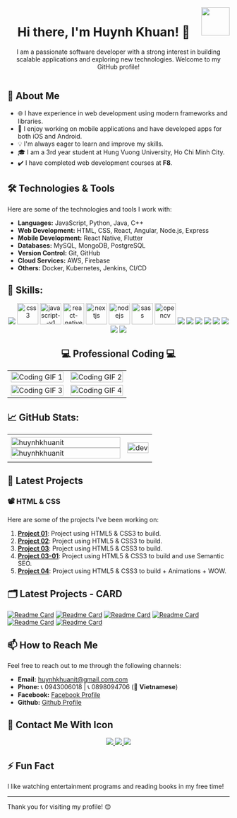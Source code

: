 <img align="right" width="64" src="https://github.com/huynhkhuanit.png" />

<h1 align="center">Hi there, I'm Huynh Khuan! 👋</h2>
<p align="center">
  <p align="center">I am a passionate software developer with a strong interest in building scalable applications and exploring new technologies. Welcome to my GitHub profile!</p>
</p>

<img src="https://media4.giphy.com/media/v1.Y2lkPTc5MGI3NjExMWllbmRocDE1dTY2djhkY3pxcnJtYzljcGtnODNpN3AzdG16Y2xzMSZlcD12MV9pbnRlcm5hbF9naWZfYnlfaWQmY3Q9Zw/emySgWo0iBKWqni1wR/giphy.gif" alt="Loading" width="100%" height="2" />

## 🚀 About Me

- 🌐 I have experience in web development using modern frameworks and libraries.
- 📱 I enjoy working on mobile applications and have developed apps for both iOS and Android.
- 💡 I'm always eager to learn and improve my skills.
- 🎓 I am a 3rd year student at Hung Vuong University, Ho Chi Minh City.
- ✔️ I have completed web development courses at **F8**.

## 🛠️ Technologies & Tools

Here are some of the technologies and tools I work with:

- **Languages:** JavaScript, Python, Java, C++
- **Web Development:** HTML, CSS, React, Angular, Node.js, Express
- **Mobile Development:** React Native, Flutter
- **Databases:** MySQL, MongoDB, PostgreSQL
- **Version Control:** Git, GitHub
- **Cloud Services:** AWS, Firebase
- **Others:** Docker, Kubernetes, Jenkins, CI/CD

## 🏫 Skills:
<p align="center">
  <img src="https://img.icons8.com/pulsar-gradient/48/html-5.png"/>
  <img width="48" height="48" src="https://img.icons8.com/fluency/48/css3.png" alt="css3"/>
  <img width="48" height="48" src="https://img.icons8.com/color/48/javascript--v1.png" alt="javascript--v1"/>
  <img width="48" height="48" src="https://img.icons8.com/nolan/64/react-native.png" alt="react-native"/>
  <img width="48" height="48" src="https://img.icons8.com/nolan/64/nextjs.png" alt="nextjs"/>
  <img width="48" height="48" src="https://img.icons8.com/color/48/nodejs.png" alt="nodejs"/>
  <img width="48" height="48" src="https://img.icons8.com/color/48/sass.png" alt="sass"/>
  <img src="https://www.vectorlogo.zone/logos/opencv/opencv-icon.svg" alt="opencv" width="48" height="48"/> 
  <img src="https://img.icons8.com/color/48/000000/microsoft-sql-server.png"/>
  <img src="https://img.icons8.com/color/48/000000/mysql-logo.png"/>
  <img src="https://img.icons8.com/color/48/000000/mongodb.png"/>
  <img src="https://img.icons8.com/fluent/48/000000/matlab.png"/>
  <img src="https://img.icons8.com/color/48/000000/git.png"/>
  <img src="https://img.icons8.com/color/48/000000/github-2.png"/>
  <img src="https://img.icons8.com/color/48/000000/visual-studio-code-2019.png"/>
  <img src="https://img.icons8.com/color/48/null/visual-studio--v2.png"/>

</p>



<h2 align="center">💻 Professional Coding 💻</h2>

<table style="width: 100%; table-layout: fixed;">
  <tr>
    <td>
      <img src="https://media.giphy.com/media/VTtANKl0beDFQRLDTh/giphy.gif" alt="Coding GIF 1" style="width: 100%; height: auto;">
    </td>
    <td>
      <img src="https://media.giphy.com/media/qgQUggAC3Pfv687qPC/giphy.gif" alt="Coding GIF 2" style="width: 100%; height: auto;">
    </td>
  </tr>
  <tr>
    <td>
      <img src="https://media.giphy.com/media/RbDKaczqWovIugyJmW/giphy.gif" alt="Coding GIF 3" style="width: 100%; height: auto;">
    </td>
    <td>
      <img src="https://media.giphy.com/media/LMcB8XospGZO8UQq87/giphy.gif" alt="Coding GIF 4" style="width: 100%; height: auto;">
    </td>
  </tr>
</table>


## 📈 GitHub Stats:
<table style="width:100%;">
  <tr>
    <td>
      <img src="https://github-readme-stats.vercel.app/api/top-langs/?username=huynhkhuanit&bg_color=FFFFFF00&text_color=179fa3&layout=compact&hide=CSS&langs_count=10&custom_title=Top%20ngôn%20ngữ%20được%20dùng" alt="huynhkhuanit" width="100%"/>
      <img src="https://github-readme-stats.vercel.app/api?username=huynhkhuanit&bg_color=FFFFFF00&text_color=179fa3&show_icons=true&count_private=true&include_all_commits=true&custom_title=Hoạt%20động%20trên%20Github" alt="huynhkhuanit" width="100%"/>
    </td>
    <td>
      <p align="center"> 
        <img src="https://cdn.dribbble.com/users/1059583/screenshots/4171367/coding-freak.gif" alt="dev" width="100%"/>
      </p>
    </td>
  </tr>
</table>

## 🌱 Latest Projects

### 📽️ HTML & CSS

Here are some of the projects I've been working on:

1. **[Project 01](https://huynhkhuanit.github.io/f8-htmlcss-project-01/)**: Project using HTML5 & CSS3 to build.
2. **[Project 02](https://huynhkhuanit.github.io/f8-htmlcss-project-02/)**: Project using HTML5 & CSS3 to build.
3. **[Project 03](https://huynhkhuanit.github.io/f8-htmlcss-project-03/)**: Project using HTML5 & CSS3 to build.
4. **[Project 03-01](https://huynhkhuanit.github.io/f8-htmlcss-project-03-01/)**: Project using HTML5 & CSS3 to build and use Semantic SEO.
5. **[Project 04](https://huynhkhuanit.github.io/f8-htmlcss-project-04/)**: Project using HTML5 & CSS3 to build + Animations + WOW.

## 🗂️ Latest Projects - CARD
[![Readme Card](https://github-readme-stats.vercel.app/api/pin/?username=huynhkhuanit&repo=f8-htmlcss-project-01&theme=radical)](https://github.com/huynhkhuanit/f8-htmlcss-project-01)
[![Readme Card](https://github-readme-stats.vercel.app/api/pin/?username=huynhkhuanit&repo=f8-htmlcss-project-02&theme=tokyonight)](https://github.com/huynhkhuanit/f8-htmlcss-project-02)
[![Readme Card](https://github-readme-stats.vercel.app/api/pin/?username=huynhkhuanit&repo=f8-htmlcss-project-03&theme=merko)](https://github.com/huynhkhuanit/f8-htmlcss-project-03)
[![Readme Card](https://github-readme-stats.vercel.app/api/pin/?username=huynhkhuanit&repo=f8-htmlcss-project-03-01&theme=gruvbox)](https://github.com/huynhkhuanit/f8-htmlcss-project-03-01)
[![Readme Card](https://github-readme-stats.vercel.app/api/pin/?username=huynhkhuanit&repo=f8-htmlcss-project-04&theme=onedark)](https://github.com/huynhkhuanit/f8-htmlcss-project-04)
[![Readme Card](https://github-readme-stats.vercel.app/api/pin/?username=huynhkhuanit&repo=simple-git-project&theme=dracula)](https://github.com/huynhkhuanit/simple-git-project)

## 📫 How to Reach Me

Feel free to reach out to me through the following channels:

- **Email:** [huynhkhuanit@gmail.com.com](mailto:huynhkhuanit@gmail.com)
- **Phone:** 📞 0943006018 | 📞 0898094706 (📂 **Vietnamese**)
- **Facebook:** [Facebook Profile](https://www.facebook.com/huynhkhuanit/)
- **Github:** [Github Profile](https://github.com/huynhkhuanit)


## 📶 Contact Me With Icon 
<p align="center">
  <a href="https://www.facebook.com/huynhkhuanit/" alt="Facebook">
    <img src="https://img.icons8.com/fluent/48/000000/facebook-new.png" target="_blank" />
  </a> 
  <a href="https://github.com/huynhkhuanit" alt="Github">
    <img src="https://img.icons8.com/fluent/48/000000/github.png"/>
  </a> 
  <a href="mailto:huynhkhuanit@gmail.com" alt="Email">
    <img src="https://img.icons8.com/fluent/48/000000/mailing.png"/>
  </a>
</p>


## ⚡ Fun Fact

I like watching entertainment programs and reading books in my free time!

---

Thank you for visiting my profile! 😊
